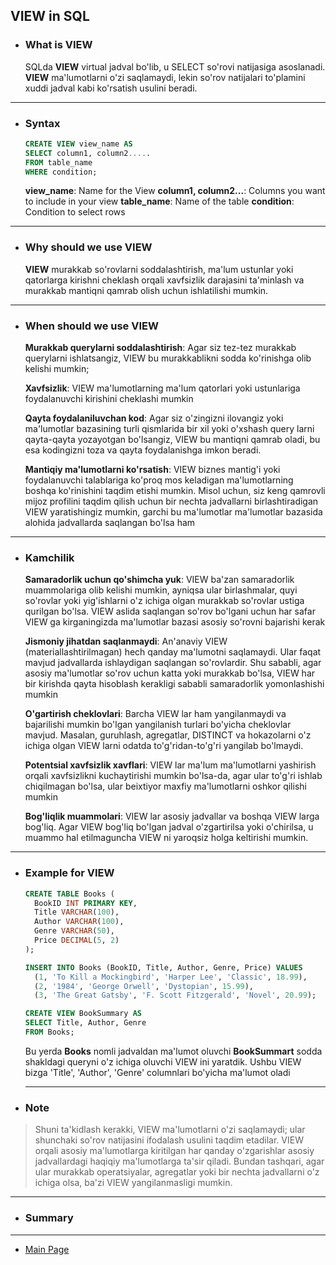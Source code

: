## VIEW in SQL

- ### What is **VIEW**

  SQLda **VIEW** virtual jadval bo'lib, u SELECT so'rovi natijasiga asoslanadi. **VIEW** ma'lumotlarni o'zi saqlamaydi, lekin so'rov natijalari to'plamini xuddi jadval kabi ko'rsatish usulini beradi.

<hr>

- ### Syntax

  ```SQL
  CREATE VIEW view_name AS
  SELECT column1, column2.....
  FROM table_name
  WHERE condition;
  ```

  **view_name**: Name for the View
  **column1, column2...**: Columns you want to include in your view
  **table_name**: Name of the table
  **condition**: Condition to select rows

<hr>

- ### Why should we use **VIEW**

  **VIEW** murakkab so'rovlarni soddalashtirish, ma'lum ustunlar yoki qatorlarga kirishni cheklash orqali xavfsizlik darajasini ta'minlash va murakkab mantiqni qamrab olish uchun ishlatilishi mumkin.

<hr>

- ### When should we use **VIEW**

  **Murakkab querylarni soddalashtirish**: Agar siz tez-tez murakkab querylarni ishlatsangiz, VIEW bu murakkablikni sodda ko'rinishga olib kelishi mumkin;

  **Xavfsizlik**: VIEW ma'lumotlarning ma'lum qatorlari yoki ustunlariga foydalanuvchi kirishini cheklashi mumkin

  **Qayta foydalaniluvchan kod**: Agar siz o'zingizni ilovangiz yoki ma'lumotlar bazasining turli qismlarida bir xil yoki o'xshash query larni qayta-qayta yozayotgan bo'lsangiz, VIEW bu mantiqni qamrab oladi, bu esa kodingizni toza va qayta foydalanishga imkon beradi.

  **Mantiqiy ma'lumotlarni ko'rsatish**: VIEW biznes mantig'i yoki foydalanuvchi talablariga ko'proq mos keladigan ma'lumotlarning boshqa ko'rinishini taqdim etishi mumkin. Misol uchun, siz keng qamrovli mijoz profilini taqdim qilish uchun bir nechta jadvallarni birlashtiradigan VIEW yaratishingiz mumkin, garchi bu ma'lumotlar ma'lumotlar bazasida alohida jadvallarda saqlangan bo'lsa ham

<hr>

- ### Kamchilik

  **Samaradorlik uchun qo'shimcha yuk**: VIEW ba'zan samaradorlik muammolariga olib kelishi mumkin, ayniqsa ular birlashmalar, quyi so'rovlar yoki yig'ishlarni o'z ichiga olgan murakkab so'rovlar ustiga qurilgan bo'lsa. VIEW aslida saqlangan so'rov bo'lgani uchun har safar VIEW ga kirganingizda ma'lumotlar bazasi asosiy so'rovni bajarishi kerak

  **Jismoniy jihatdan saqlanmaydi**: An'anaviy VIEW (materiallashtirilmagan) hech qanday ma'lumotni saqlamaydi. Ular faqat mavjud jadvallarda ishlaydigan saqlangan so'rovlardir. Shu sababli, agar asosiy ma'lumotlar so'rov uchun katta yoki murakkab bo'lsa, VIEW har bir kirishda qayta hisoblash kerakligi sababli samaradorlik yomonlashishi mumkin

  **O'gartirish cheklovlari**: Barcha VIEW lar ham yangilanmaydi va bajarilishi mumkin bo'lgan yangilanish turlari bo'yicha cheklovlar mavjud. Masalan, guruhlash, agregatlar, DISTINCT va hokazolarni o'z ichiga olgan VIEW larni odatda to'g'ridan-to'g'ri yangilab bo'lmaydi.

  **Potentsial xavfsizlik xavflari**: VIEW lar ma'lum ma'lumotlarni yashirish orqali xavfsizlikni kuchaytirishi mumkin bo'lsa-da, agar ular to'g'ri ishlab chiqilmagan bo'lsa, ular beixtiyor maxfiy ma'lumotlarni oshkor qilishi mumkin

  **Bog'liqlik muammolari**: VIEW lar asosiy jadvallar va boshqa VIEW larga bog'liq. Agar VIEW bog'liq bo'lgan jadval o'zgartirilsa yoki o'chirilsa, u muammo hal etilmaguncha VIEW ni yaroqsiz holga keltirishi mumkin.

<hr>

- ### Example for **VIEW**

  ```SQL
  CREATE TABLE Books (
    BookID INT PRIMARY KEY,
    Title VARCHAR(100),
    Author VARCHAR(100),
    Genre VARCHAR(50),
    Price DECIMAL(5, 2)
  );

  INSERT INTO Books (BookID, Title, Author, Genre, Price) VALUES
    (1, 'To Kill a Mockingbird', 'Harper Lee', 'Classic', 18.99),
    (2, '1984', 'George Orwell', 'Dystopian', 15.99),
    (3, 'The Great Gatsby', 'F. Scott Fitzgerald', 'Novel', 20.99);

  CREATE VIEW BookSummary AS
  SELECT Title, Author, Genre
  FROM Books;
  ```

  Bu yerda **Books** nomli jadvaldan ma'lumot oluvchi **BookSummart** sodda shakldagi queryni o'z ichiga oluvchi VIEW ini yaratdik. Ushbu VIEW bizga 'Title', 'Author', 'Genre' columnlari bo'yicha ma'lumot oladi

  <hr>

- ### Note

> Shuni ta'kidlash kerakki, VIEW ma'lumotlarni o'zi saqlamaydi; ular shunchaki so'rov natijasini ifodalash usulini taqdim etadilar. VIEW orqali asosiy ma'lumotlarga kiritilgan har qanday o'zgarishlar asosiy jadvallardagi haqiqiy ma'lumotlarga ta'sir qiladi. Bundan tashqari, agar ular murakkab operatsiyalar, agregatlar yoki bir nechta jadvallarni o'z ichiga olsa, ba'zi VIEW yangilanmasligi mumkin.

<hr>

- ### Summary

<hr>

- [Main Page](https://github.com/Al1yev/my-wiki/tree/main)
